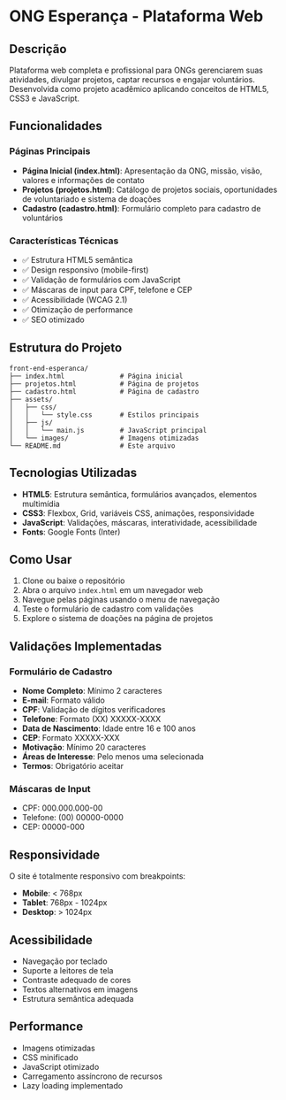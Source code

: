 # ONG Esperança - Plataforma Web

## Descrição

Plataforma web completa e profissional para ONGs gerenciarem suas atividades, divulgar projetos, captar recursos e engajar voluntários. Desenvolvida como projeto acadêmico aplicando conceitos de HTML5, CSS3 e JavaScript.

## Funcionalidades

### Páginas Principais
- **Página Inicial (index.html)**: Apresentação da ONG, missão, visão, valores e informações de contato
- **Projetos (projetos.html)**: Catálogo de projetos sociais, oportunidades de voluntariado e sistema de doações
- **Cadastro (cadastro.html)**: Formulário completo para cadastro de voluntários

### Características Técnicas
- ✅ Estrutura HTML5 semântica
- ✅ Design responsivo (mobile-first)
- ✅ Validação de formulários com JavaScript
- ✅ Máscaras de input para CPF, telefone e CEP
- ✅ Acessibilidade (WCAG 2.1)
- ✅ Otimização de performance
- ✅ SEO otimizado

## Estrutura do Projeto

```
front-end-esperanca/
├── index.html              # Página inicial
├── projetos.html           # Página de projetos
├── cadastro.html           # Página de cadastro
├── assets/
│   ├── css/
│   │   └── style.css       # Estilos principais
│   ├── js/
│   │   └── main.js         # JavaScript principal
│   └── images/             # Imagens otimizadas
└── README.md               # Este arquivo
```

## Tecnologias Utilizadas

- **HTML5**: Estrutura semântica, formulários avançados, elementos multimídia
- **CSS3**: Flexbox, Grid, variáveis CSS, animações, responsividade
- **JavaScript**: Validações, máscaras, interatividade, acessibilidade
- **Fonts**: Google Fonts (Inter)

## Como Usar

1. Clone ou baixe o repositório
2. Abra o arquivo `index.html` em um navegador web
3. Navegue pelas páginas usando o menu de navegação
4. Teste o formulário de cadastro com validações
5. Explore o sistema de doações na página de projetos

## Validações Implementadas

### Formulário de Cadastro
- **Nome Completo**: Mínimo 2 caracteres
- **E-mail**: Formato válido
- **CPF**: Validação de dígitos verificadores
- **Telefone**: Formato (XX) XXXXX-XXXX
- **Data de Nascimento**: Idade entre 16 e 100 anos
- **CEP**: Formato XXXXX-XXX
- **Motivação**: Mínimo 20 caracteres
- **Áreas de Interesse**: Pelo menos uma selecionada
- **Termos**: Obrigatório aceitar

### Máscaras de Input
- CPF: 000.000.000-00
- Telefone: (00) 00000-0000
- CEP: 00000-000

## Responsividade

O site é totalmente responsivo com breakpoints:
- **Mobile**: < 768px
- **Tablet**: 768px - 1024px
- **Desktop**: > 1024px

## Acessibilidade

- Navegação por teclado
- Suporte a leitores de tela
- Contraste adequado de cores
- Textos alternativos em imagens
- Estrutura semântica adequada

## Performance

- Imagens otimizadas
- CSS minificado
- JavaScript otimizado
- Carregamento assíncrono de recursos
- Lazy loading implementado
